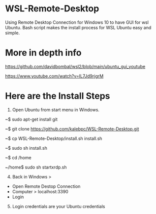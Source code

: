 # WSL-Remote-Desktop

Using Remote Desktop Connection for Windows 10 to have GUI for wsl Ubuntu. 
Bash script makes the install process for WSL Ubuntu easy and simple.

# More in depth info

https://github.com/davidbombal/wsl2/blob/main/ubuntu_gui_youtube

https://www.youtube.com/watch?v=IL7Jd9rjgrM

# Here are the Install Steps

1. Open Ubuntu from start menu in Windows.

~$ sudo apt-get install git

~$ git clone https://github.com/kalebpc/WSL-Remote-Desktop.git

~$ cp WSL-Remote-Desktop/install.sh install.sh

~$ sudo sh install.sh

~$ cd /home

~/home$ sudo sh startxrdp.sh

4. Back in Windows >
- Open Remote Destop Connection
- Computer > localhost:3390
- Login

5. Login credentials are your Ubuntu credentials
